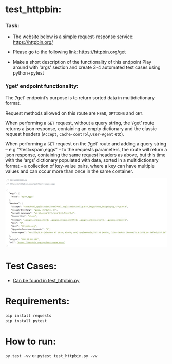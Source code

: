 # test_httpbin:

### Task:

- The website below is a simple request-response service:
https://httpbin.org/

- Please go to the following link: https://httpbin.org/get

- Make a short description of the functionality of this endpoint Play around with 'args' section and create  3-4 automated test cases using python+pytest 

### ‘/get’ endpoint functionality:

The ‘/get’ endpoint’s purpose is to return sorted data in multidictionary format. 

Request methods allowed on this route are ```HEAD```, ```OPTIONS``` and ```GET```.

When performing a ```GET``` request, without a query string, the ‘/get’ route returns a json response, containing an empty dictionary and the classic request headers (```Accept```, ```Cache-control```,```User-Agent``` etc).

When performing a ```GET``` request on the ‘/get’ route and adding a query string – e.g “?test=spam,eggs” – to the requests parameters, the route will return a json response, containing the same request headers as above, but this time with the ‘args’ dictionary populated with data, sorted in a multidictionary format – a collection of key-value pairs, where a key can have multiple values and can occur more than once in the same container.


![get request](https://raw.githubusercontent.com/dancost/test_httpbin/master/get.JPG)

# Test Cases:

- [Can be found in test_httpbin.py](https://github.com/dancost/test_httpbin/blob/master/test_httpbin.py)


# Requirements:

```sh
pip install requests
pip install pytest
```

# How to run:
```py.test -vv```
or 
```pytest test_httpbin.py -vv```
